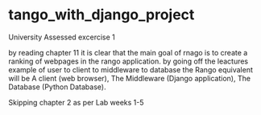# tango_with_django_project
University Assessed excercise 1 

by reading chapter 11 it is clear that the main goal of rnago is to create a ranking of webpages in the rango application.
by going off the leactures example of user to client to middleware to database the Rango equivalent will be
A client (web browser), The Middleware (Django application), The Database (Python Database).


Skipping chapter 2 as per Lab weeks 1-5

